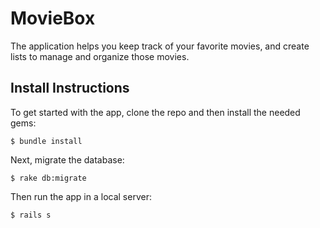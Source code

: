 # MovieBox

The application helps you keep track of your favorite movies, and create lists to manage and organize those movies. 

## Install Instructions

To get started with the app, clone the repo and then install the needed gems:

`$ bundle install`

Next, migrate the database:

`$ rake db:migrate`

Then run the app in a local server:

`$ rails s`

